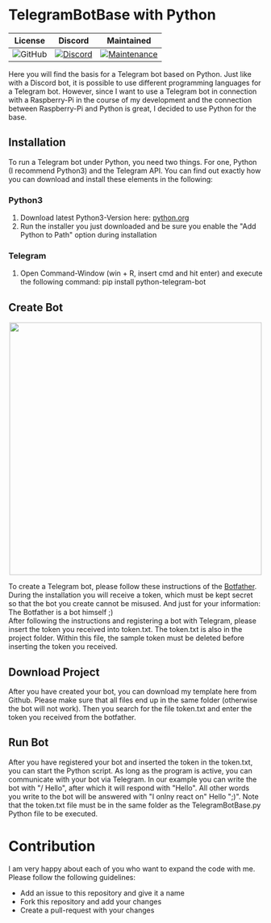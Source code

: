 # TelegramBotBase with Python

|License| Discord| Maintained|
| :-: | :-: | :-: |
| ![GitHub](https://img.shields.io/github/license/Facing-South/Linux-Commands) | [![Discord](https://img.shields.io/discord/641713710087405589.svg?label=&logo=discord&logoColor=ffffff&color=7389D8&labelColor=6A7EC2)](https://discord.gg/C3gfHBJ) | [![Maintenance](https://img.shields.io/badge/Maintained%3F-yes-green.svg)](https://GitHub.com/Naereen/StrapDown.js/graphs/commit-activity) |

Here you will find the basis for a Telegram bot based on Python. Just like with a Discord bot, it is possible to use different programming languages for a Telegram bot. However, since I want to use a Telegram bot in connection with a Raspberry-Pi in the course of my development and the connection between Raspberry-Pi and Python is great, I decided to use Python for the base.
 
## Installation
To run a Telegram bot under Python, you need two things. For one, Python (I recommend Python3) and the Telegram API. You can find out exactly how you can download and install these elements in the following:

### Python3
1. Download latest Python3-Version here: [python.org](https://www.python.org/downloads/windows/)
2. Run the installer you just downloaded and be sure you enable the "Add Python to Path" option during installation

### Telegram
1. Open Command-Window (win + R, insert cmd and hit enter) and execute the following command: pip install python-telegram-bot

## Create Bot
<p align="center">
  <img src="https://airfox-virtual.de/storage/botfather.png" width="500">
</p>

To create a Telegram bot, please follow these instructions of the [Botfather](https://core.telegram.org/bots). During the installation you will receive a token, which must be kept secret so that the bot you create cannot be misused. And just for your information: The Botfather is a bot himself ;)</br>
After following the instructions and registering a bot with Telegram, please insert the token you received into token.txt. The token.txt is also in the project folder. Within this file, the sample token must be deleted before inserting the token you received.

## Download Project
After you have created your bot, you can download my template here from Github. Please make sure that all files end up in the same folder (otherwise the bot will not work). Then you search for the file token.txt and enter the token you received from the botfather.

## Run Bot
After you have registered your bot and inserted the token in the token.txt, you can start the Python script. As long as the program is active, you can communicate with your bot via Telegram. In our example you can write the bot with "/ Hello", after which it will respond with "Hello". All other words you write to the bot will be answered with "I onlny react on" Hello ";)". Note that the token.txt file must be in the same folder as the TelegramBotBase.py Python file to be executed.

# Contribution
I am very happy about each of you who want to expand the code with me. Please follow the following guidelines:

- Add an issue to this repository and give it a name
- Fork this repository and add your changes
- Create a pull-request with your changes

